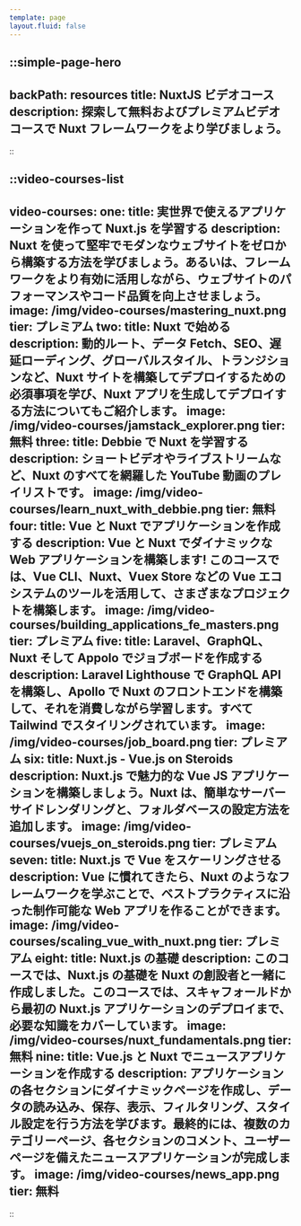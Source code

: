 ```yaml
---
template: page
layout.fluid: false
---
```


::simple-page-hero
---
backPath: resources
title: NuxtJS ビデオコース
description: 探索して無料およびプレミアムビデオコースで Nuxt フレームワークをより学びましょう。
---
::

::video-courses-list
---
video-courses:
  one:
    title: 実世界で使えるアプリケーションを作って Nuxt.js を学習する
    description: Nuxt を使って堅牢でモダンなウェブサイトをゼロから構築する方法を学びましょう。あるいは、フレームワークをより有効に活用しながら、ウェブサイトのパフォーマンスやコード品質を向上させましょう。
    image: /img/video-courses/mastering_nuxt.png
    tier: プレミアム
  two:
    title: Nuxt で始める
    description: 動的ルート、データ Fetch、SEO、遅延ローディング、グローバルスタイル、トランジションなど、Nuxt サイトを構築してデプロイするための必須事項を学び、Nuxt アプリを生成してデプロイする方法についてもご紹介します。
    image: /img/video-courses/jamstack_explorer.png
    tier: 無料
  three:
    title: Debbie で Nuxt を学習する
    description: ショートビデオやライブストリームなど、Nuxt のすべてを網羅した YouTube 動画のプレイリストです。
    image: /img/video-courses/learn_nuxt_with_debbie.png
    tier: 無料
  four:
    title: Vue と Nuxt でアプリケーションを作成する
    description: Vue と Nuxt でダイナミックな Web アプリケーションを構築します! このコースでは、Vue CLI、Nuxt、Vuex Store などの Vue エコシステムのツールを活用して、さまざまなプロジェクトを構築します。
    image: /img/video-courses/building_applications_fe_masters.png
    tier: プレミアム
  five:
    title: Laravel、GraphQL、Nuxt そして Appolo でジョブボードを作成する
    description: Laravel Lighthouse で GraphQL API を構築し、Apollo で Nuxt のフロントエンドを構築して、それを消費しながら学習します。すべて Tailwind でスタイリングされています。
    image: /img/video-courses/job_board.png
    tier: プレミアム
  six:
    title: Nuxt.js - Vue.js on Steroids
    description: Nuxt.js で魅力的な Vue JS アプリケーションを構築しましょう。Nuxt は、簡単なサーバーサイドレンダリングと、フォルダベースの設定方法を追加します。
    image: /img/video-courses/vuejs_on_steroids.png
    tier: プレミアム
  seven:
    title: Nuxt.js で Vue をスケーリングさせる
    description: Vue に慣れてきたら、Nuxt のようなフレームワークを学ぶことで、ベストプラクティスに沿った制作可能な Web アプリを作ることができます。
    image: /img/video-courses/scaling_vue_with_nuxt.png
    tier: プレミアム
  eight:
    title: Nuxt.js の基礎
    description: このコースでは、Nuxt.js の基礎を Nuxt の創設者と一緒に作成しました。このコースでは、スキャフォールドから最初の Nuxt.js アプリケーションのデプロイまで、必要な知識をカバーしています。
    image: /img/video-courses/nuxt_fundamentals.png
    tier: 無料
  nine:
    title: Vue.js と Nuxt でニュースアプリケーションを作成する
    description: アプリケーションの各セクションにダイナミックページを作成し、データの読み込み、保存、表示、フィルタリング、スタイル設定を行う方法を学びます。最終的には、複数のカテゴリーページ、各セクションのコメント、ユーザーページを備えたニュースアプリケーションが完成します。
    image: /img/video-courses/news_app.png
    tier: 無料
---
::
